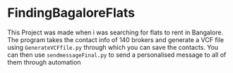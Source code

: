 # FindingBagaloreFlats

This Project was made when i was searching for flats to rent in Bangalore. The program takes the contact info of 140 brokers and generate a VCF file using `GenerateVCFfile.py` through which you can save the contacts. You can then use `sendmessageFinal.py` to send a personalised message to all of them through automation
